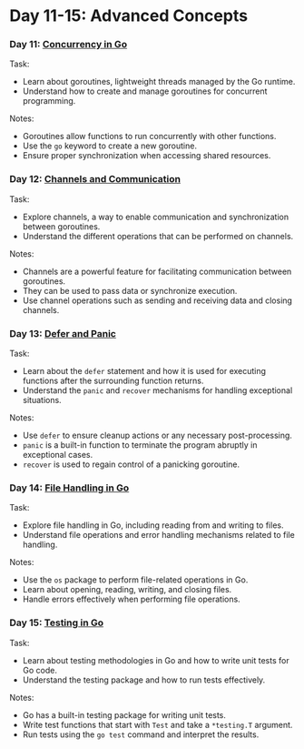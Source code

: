 # Day 11-15: Advanced Concepts

### Day 11: [Concurrency in Go](/Advanced_Concepts/Day-11/)

Task:

- Learn about goroutines, lightweight threads managed by the Go runtime.
- Understand how to create and manage goroutines for concurrent programming.

Notes:

- Goroutines allow functions to run concurrently with other functions.
- Use the `go` keyword to create a new goroutine.
- Ensure proper synchronization when accessing shared resources.

### Day 12: [Channels and Communication](/Advanced_Concepts/Day-12/)

Task:

- Explore channels, a way to enable communication and synchronization between goroutines.
- Understand the different operations that can be performed on channels.

Notes:

- Channels are a powerful feature for facilitating communication between goroutines.
- They can be used to pass data or synchronize execution.
- Use channel operations such as sending and receiving data and closing channels.

### Day 13: [Defer and Panic](/Advanced_Concepts/Day-13/)

Task:

- Learn about the `defer` statement and how it is used for executing functions after the surrounding function returns.
- Understand the `panic` and `recover` mechanisms for handling exceptional situations.

Notes:

- Use `defer` to ensure cleanup actions or any necessary post-processing.
- `panic` is a built-in function to terminate the program abruptly in exceptional cases.
- `recover` is used to regain control of a panicking goroutine.

### Day 14: [File Handling in Go](/Advanced_Concepts/Day-14/)

Task:

- Explore file handling in Go, including reading from and writing to files.
- Understand file operations and error handling mechanisms related to file handling.

Notes:

- Use the `os` package to perform file-related operations in Go.
- Learn about opening, reading, writing, and closing files.
- Handle errors effectively when performing file operations.

### Day 15: [Testing in Go](/Advanced_Concepts/Day-15/)

Task:

- Learn about testing methodologies in Go and how to write unit tests for Go code.
- Understand the testing package and how to run tests effectively.

Notes:

- Go has a built-in testing package for writing unit tests.
- Write test functions that start with `Test` and take a `*testing.T` argument.
- Run tests using the `go test` command and interpret the results.

